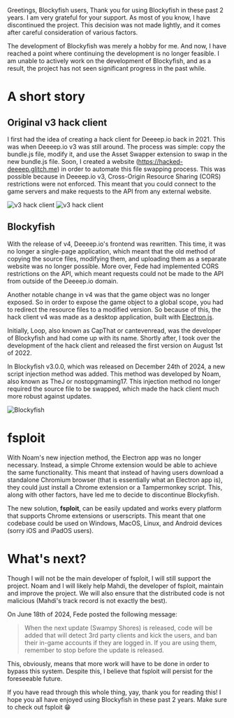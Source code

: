 Greetings, Blockyfish users,
Thank you for using Blockyfish in these past 2 years. I am very grateful for your support. As most of you know, I have discontinued the project. This decision was not made lightly, and it comes after careful consideration of various factors.

The development of Blockyfish was merely a hobby for me. And now, I have reached a point where continuing the development is no longer feasible. I am unable to actively work on the development of Blockyfish, and as a result, the project has not seen significant progress in the past while.

# A short story

## Original v3 hack client

I first had the idea of creating a hack client for Deeeep.io back in 2021. This was when Deeeep.io v3 was still around. The process was simple: copy the bundle.js file, modify it, and use the Asset Swapper extension to swap in the new bundle.js file. Soon, I created a website (<https://hacked-deeeep.glitch.me>) in order to automate this file swapping process. This was possible because in Deeeep.io v3, Cross-Origin Resource Sharing (CORS) restrictions were not enforced. This meant that you could connect to the game servers and make requests to the API from any external website.

![v3 hack client](/farewell-notice/title.png)
![v3 hack client](/farewell-notice/game.png)

## Blockyfish

With the release of v4, Deeeep.io's frontend was rewritten. This time, it was no longer a single-page application, which meant that the old method of copying the source files, modifying them, and uploading them as a separate website was no longer possible. More over, Fede had implemented CORS restrictions on the API, which meant requests could not be made to the API from outside of the Deeeep.io domain.

Another notable change in v4 was that the game object was no longer exposed. So in order to expose the game object to a global scope, you had to redirect the resource files to a modified version. So because of this, the hack client v4 was made as a desktop application, built with [Electron.js](https://www.electronjs.org).

Initially, Loop, also known as CapThat or cantevenread, was the developer of Blockyfish and had come up with its name. Shortly after, I took over the development of the hack client and released the first version on August 1st of 2022.

In Blockyfish v3.0.0, which was released on December 24th of 2024, a new script injection method was added. This method was developed by Noam, also known as TheJ or nostopgmaming17. This injection method no longer required the source file to be swapped, which made the hack client much more robust against updates.

![Blockyfish](/farewell-notice/blockyfish.png)

# fsploit

With Noam's new injection method, the Electron app was no longer necessary. Instead, a simple Chrome extension would be able to achieve the same functionality. This meant that instead of having users download a standalone Chromium browser (that is essentially what an Electron app is), they could just install a Chrome extension or a Tampermonkey script. This, along with other factors, have led me to decide to discontinue Blockyfish.

The new solution, **fsploit**, can be easily updated and works every platform that supports Chrome extensions or userscripts. This meant that one codebase could be used on Windows, MacOS, Linux, and Android devices (sorry iOS and iPadOS users).

# What's next?

Though I will not be the main developer of fsploit, I will still support the project. Noam and I will likely help Mahdi, the developer of fsploit, maintain and improve the project. We will also ensure that the distributed code is not malicious (Mahdi's track record is not exactly the best).

On June 18th of 2024, Fede posted the following message:

> When the next update (Swampy Shores) is released, code will be added that will detect 3rd party clients and kick the users, and ban their in-game accounts if they are logged in. If you are using them, remember to stop before the update is released.

This, obviously, means that more work will have to be done in order to bypass this system. Despite this, I believe that fsploit will persist for the foreseeable future.

If you have read through this whole thing, yay, thank you for reading this! I hope you all have enjoyed using Blockyfish in these past 2 years. Make sure to check out fsploit 😁
